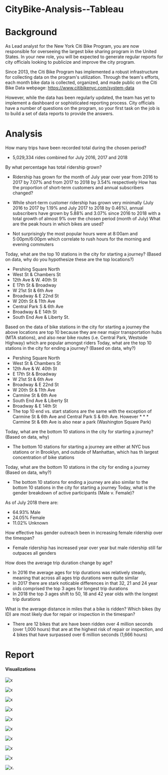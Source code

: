 # CityBike-Analysis--Tableau

# Background

As Lead analyst for the New York Citi Bike Program, you are now responsible for overseeing the largest bike sharing program in the United States. In your new role, you will be expected to generate regular reports for city officials looking to publicize and improve the city program.
 
Since 2013, the Citi Bike Program has implemented a robust infrastructure for collecting data on the program's utilization. Through the team's efforts, each month bike data is collected, organized, and made public on the Citi Bike Data webpage: https://www.citibikenyc.com/system-data

However, while the data has been regularly updated, the team has yet to implement a dashboard or sophisticated reporting process. City officials have a number of questions on the program, so your first task on the job is to build a set of data reports to provide the answers.


# Analysis

How many trips have been recorded total during the chosen period?

* 5,029,334 rides combined for July 2016, 2017 and 2018


By what percentage has total ridership grown?

* Ridership has grown for the month of July year over year from 2016 to 2017 by 7.07% and from 2017 to 2018 by 3.54% respectively
How has the proportion of short-term customers and annual subscribers changed?

* While short-term customer ridership has grown very minimally (July 2016 to 2017 by 1.19% and July 2017 to 2018 by 0.46%), annual subscribers have grown by 5.88% and 3.07% since 2016 to 2018 with a total growth of almost 9% over the chosen period (month of July)
What are the peak hours in which bikes are used?

* Not surprisingly the most popular hours were at 8:00am and 5:00pm/6:00pm which correlate to rush hours for the morning and evening commuters


Today, what are the top 10 stations in the city for starting a journey? (Based on data, why do you hypothesize these are the top locations?)

* Pershing Square North
* West St & Chambers St
* 12th Ave & W. 40th St
* E 17th St & Broadway
* W 21st St & 6th Ave
* Broadway & E 22nd St
* W 20th St & 11th Ave
* Central Park S & 6th Ave
* Broadway & E 14th St
* South End Ave & Liberty St.
 
 
Based on the data of bike stations in the city for starting a journey the above locations are top 10 because they are near major transportation hubs (MTA stations), and also near bike routes (i.e. Central Park, Westside Highway) which are popular amongst riders
Today, what are the top 10 stations in the city for ending a journey? (Based on data, why?)

* Pershing Square North
* West St & Chambers St
* 12th Ave & W. 40th St
* E 17th St & Broadway
* W 21st St & 6th Ave
* Broadway & E 22nd St
* W 20th St & 11th Ave
* Carmine St & 6th Ave
* South End Ave & Liberty St
* Broadway & E 14th St
* The top 10 end vs. start stations are the same with the exception of Carmine St & 6th Ave and Central Park S & 6th Ave. However * * * Carmine St & 6th Ave is also near a park (Washington Square Park)


Today, what are the bottom 10 stations in the city for starting a journey? (Based on data, why)

* The bottom 10 stations for starting a journey are either at NYC bus stations or in Brooklyn, and outside of Manhattan, which has th largest concentration of bike stations


Today, what are the bottom 10 stations in the city for ending a journey (Based on data, why?)

* The bottom 10 stations for ending a journey are also similar to the bottom 10 stations in the city for starting a journey
Today, what is the gender breakdown of active participants (Male v. Female)?

As of July 2018 there are:
* 64.93% Male
* 24.05% Female
* 11.02% Unknown


How effective has gender outreach been in increasing female ridership over the timespan?

* Female ridership has increased year over year but male ridership still far outpaces all genders


How does the average trip duration change by age?

* In 2016 the average ages for trip durations was relatively steady, meaning that across all ages trip durations were quite similar
* In 2017 there are stark noticable differences in that 32, 21 and 24 year olds comprised the top 3 ages for longest trip durations
* In 2018 the top 3 ages shift to 50, 18 and 42 year olds with the longest trip durations


What is the average distance in miles that a bike is ridden?
Which bikes (by ID) are most likely due for repair or inspection in the timespan?


* There are 12 bikes that are have been ridden over 4 million seconds (over 1,000 hours) that are at the highest risk of repair or inspection, and 4 bikes that have surpassed over 6 million seconds (1,666 hours)



# Report

#### Visualizations

![x](img/AgeVsTripDuration.png)

![x](AverageAge.png.png)

![x](BikeUtilization.png)

![x](DistanceGender.png)

![x](EndStation.png)

![x](Gender.png)

![x](GenderRecord.png)

![x](Startstation.png)

![x](TripDuration.png)

![x](DistanceGender.png).

